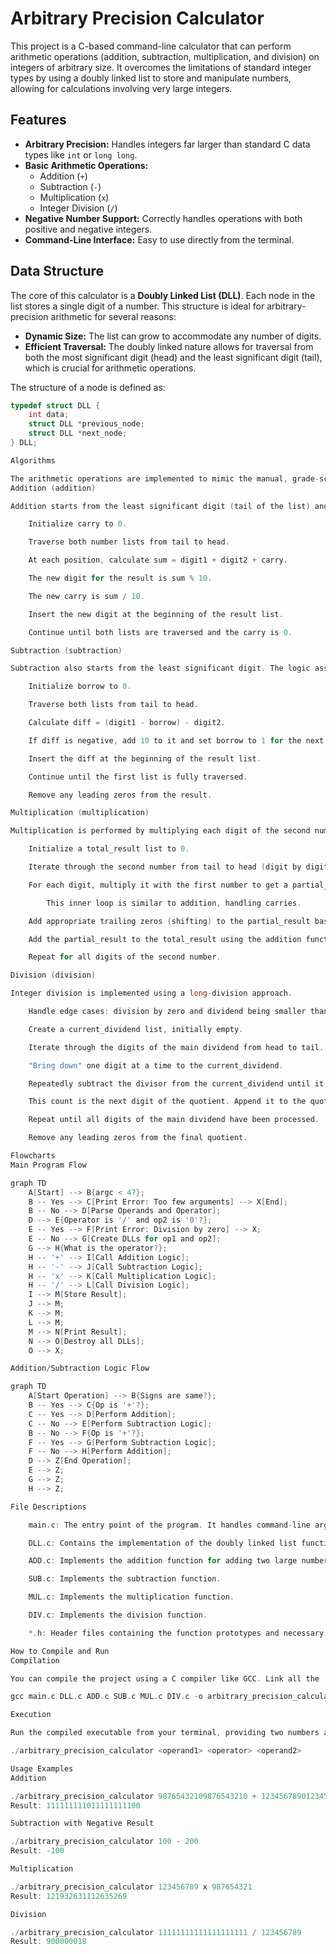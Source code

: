 # Arbitrary Precision Calculator

This project is a C-based command-line calculator that can perform arithmetic operations (addition, subtraction, multiplication, and division) on integers of arbitrary size. It overcomes the limitations of standard integer types by using a doubly linked list to store and manipulate numbers, allowing for calculations involving very large integers.

## Features

* **Arbitrary Precision:** Handles integers far larger than standard C data types like `int` or `long long`.
* **Basic Arithmetic Operations:**
    * Addition (`+`)
    * Subtraction (`-`)
    * Multiplication (`x`)
    * Integer Division (`/`)
* **Negative Number Support:** Correctly handles operations with both positive and negative integers.
* **Command-Line Interface:** Easy to use directly from the terminal.

## Data Structure

The core of this calculator is a **Doubly Linked List (DLL)**. Each node in the list stores a single digit of a number. This structure is ideal for arbitrary-precision arithmetic for several reasons:

* **Dynamic Size:** The list can grow to accommodate any number of digits.
* **Efficient Traversal:** The doubly linked nature allows for traversal from both the most significant digit (head) and the least significant digit (tail), which is crucial for arithmetic operations.

The structure of a node is defined as:

```c
typedef struct DLL {
    int data;
    struct DLL *previous_node;
    struct DLL *next_node;
} DLL;

Algorithms

The arithmetic operations are implemented to mimic the manual, grade-school methods of calculation, but adapted for the doubly linked list data structure.
Addition (addition)

Addition starts from the least significant digit (tail of the list) and moves towards the most significant digit (head).

    Initialize carry to 0.

    Traverse both number lists from tail to head.

    At each position, calculate sum = digit1 + digit2 + carry.

    The new digit for the result is sum % 10.

    The new carry is sum / 10.

    Insert the new digit at the beginning of the result list.

    Continue until both lists are traversed and the carry is 0.

Subtraction (subtraction)

Subtraction also starts from the least significant digit. The logic assumes the first operand is greater than or equal to the second.

    Initialize borrow to 0.

    Traverse both lists from tail to head.

    Calculate diff = (digit1 - borrow) - digit2.

    If diff is negative, add 10 to it and set borrow to 1 for the next iteration. Otherwise, borrow is 0.

    Insert the diff at the beginning of the result list.

    Continue until the first list is fully traversed.

    Remove any leading zeros from the result.

Multiplication (multiplication)

Multiplication is performed by multiplying each digit of the second number with the entire first number and then adding the intermediate results.

    Initialize a total_result list to 0.

    Iterate through the second number from tail to head (digit by digit).

    For each digit, multiply it with the first number to get a partial_result.

        This inner loop is similar to addition, handling carries.

    Add appropriate trailing zeros (shifting) to the partial_result based on its position in the second number.

    Add the partial_result to the total_result using the addition function.

    Repeat for all digits of the second number.

Division (division)

Integer division is implemented using a long-division approach.

    Handle edge cases: division by zero and dividend being smaller than the divisor.

    Create a current_dividend list, initially empty.

    Iterate through the digits of the main dividend from head to tail.

    "Bring down" one digit at a time to the current_dividend.

    Repeatedly subtract the divisor from the current_dividend until it is smaller than the divisor, counting the number of successful subtractions.

    This count is the next digit of the quotient. Append it to the quotient list.

    Repeat until all digits of the main dividend have been processed.

    Remove any leading zeros from the final quotient.

Flowcharts
Main Program Flow

graph TD
    A[Start] --> B{argc < 4?};
    B -- Yes --> C[Print Error: Too few arguments] --> X[End];
    B -- No --> D[Parse Operands and Operator];
    D --> E{Operator is '/' and op2 is '0'?};
    E -- Yes --> F[Print Error: Division by zero] --> X;
    E -- No --> G[Create DLLs for op1 and op2];
    G --> H{What is the operator?};
    H -- '+' --> I[Call Addition Logic];
    H -- '-' --> J[Call Subtraction Logic];
    H -- 'x' --> K[Call Multiplication Logic];
    H -- '/' --> L[Call Division Logic];
    I --> M[Store Result];
    J --> M;
    K --> M;
    L --> M;
    M --> N[Print Result];
    N --> O[Destroy all DLLs];
    O --> X;

Addition/Subtraction Logic Flow

graph TD
    A[Start Operation] --> B{Signs are same?};
    B -- Yes --> C{Op is '+'?};
    C -- Yes --> D[Perform Addition];
    C -- No --> E[Perform Subtraction Logic];
    B -- No --> F{Op is '+'?};
    F -- Yes --> G[Perform Subtraction Logic];
    F -- No --> H[Perform Addition];
    D --> Z[End Operation];
    E --> Z;
    G --> Z;
    H --> Z;

File Descriptions

    main.c: The entry point of the program. It handles command-line argument parsing, determines which operation to perform based on signs and the operator, and calls the appropriate arithmetic function.

    DLL.c: Contains the implementation of the doubly linked list functions, including insertion, deletion, printing, and comparison of numbers stored in the lists.

    ADD.c: Implements the addition function for adding two large numbers.

    SUB.c: Implements the subtraction function.

    MUL.c: Implements the multiplication function.

    DIV.c: Implements the division function.

    *.h: Header files containing the function prototypes and necessary includes for their respective C files.

How to Compile and Run
Compilation

You can compile the project using a C compiler like GCC. Link all the .c files together.

gcc main.c DLL.c ADD.c SUB.c MUL.c DIV.c -o arbitrary_precision_calculator

Execution

Run the compiled executable from your terminal, providing two numbers and an operator as command-line arguments.

./arbitrary_precision_calculator <operand1> <operator> <operand2>

Usage Examples
Addition

./arbitrary_precision_calculator 98765432109876543210 + 12345678901234567890
Result: 111111111011111111100

Subtraction with Negative Result

./arbitrary_precision_calculator 100 - 200
Result: -100

Multiplication

./arbitrary_precision_calculator 123456789 x 987654321
Result: 121932631112635269

Division

./arbitrary_precision_calculator 11111111111111111111 / 123456789
Result: 900000018

